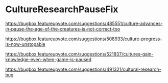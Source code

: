 # CultureResearchPauseFix
https://bugbox.featureupvote.com/suggestions/485551/culture-advances-in-pause-the-age-of-the-creatures-is-not-correct-too

https://bugbox.featureupvote.com/suggestions/508933/culture-progress-is-now-unstopable

https://bugbox.featureupvote.com/suggestions/521837/cultures-gain-knowledge-even-when-game-is-paused

https://bugbox.featureupvote.com/suggestions/491321/cultural-research-bug
